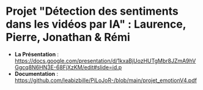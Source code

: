 # Projet "Détection des sentiments dans les vidéos par IA" : Laurence, Pierre, Jonathan & Rémi


* **La Présentation** : https://docs.google.com/presentation/d/1kxaBjUozHUTgMbr8JZmA9hVGgcq8N6HN3E-68FjXzKM/edit#slide=id.p
* **Documentation** : https://github.com/leabizbille/PiLoJoR-/blob/main/projet_emotionV4.pdf
